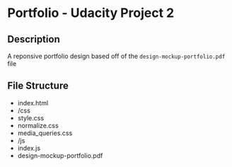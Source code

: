 # Portfolio - Udacity Project 2

## Description

A reponsive portfolio design based off of the ```design-mockup-portfolio.pdf``` file

## File Structure
* index.html
* /css
 * style.css
 * normalize.css
 * media_queries.css
* /js
 * index.js
* design-mockup-portfolio.pdf
